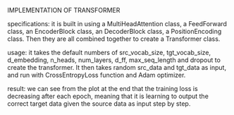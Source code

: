 IMPLEMENTATION OF TRANSFORMER

specifications: it is built in using a MultiHeadAttention class, a FeedForward class, an EncoderBlock class, an DecoderBlock class,
a PositionEncoding class. Then they are all combined together to create a Transformer class.

usage: it takes the default numbers of src_vocab_size, tgt_vocab_size, d_embedding, n_heads, num_layers, d_ff, max_seq_length and dropout
to create the transformer. It then takes random src_data and tgt_data as input, and run with CrossEntropyLoss function and Adam optimizer.

result: we can see from the plot at the end that the training loss is decreasing after each epoch, meaning that it is learning to 
output the correct target data given the source data as input step by step. 
